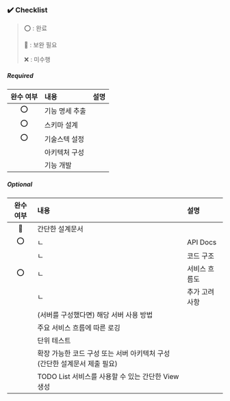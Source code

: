 
### ✔️ Checklist

> ⭕️ : 완료
> 
>🔺 : 보완 필요
> 
> ❌ : 미수행
##### **Required**

| 완수 여부 | 내용       | 설명 |
|:-----:|:---------|:---|
|  ⭕️   | 기능 명세 추출 |    |
|  ⭕️   | 스키마 설계   |    |3
|  ⭕️   | 기술스텍 설정  |    |
|       | 아키텍처 구성  |    |
|       | 기능 개발    |    |


##### **Optional**

| 완수 여부 | 내용                                          | 설명       |
|:-----:|:--------------------------------------------|:---------|
|  🔺   | 간단한 설계문서                                    |          |
|  ⭕️   | ㄴ                                           | API Docs |
|       | ㄴ                                           | 코드 구조    |
|  ⭕️   | ㄴ                                           | 서비스 흐름도  |
|       | ㄴ                                           | 추가 고려 사항 |
|       | (서버를 구성했다면) 해당 서버 사용 방법                     |          |
|       | 주요 서비스 흐름에 따른 로깅                            |          |
|       | 단위 테스트                                      |          |
|       | 확장 가능한 코드 구성 또는 서버 아키텍처 구성 (간단한 설계문서 제출 필요) |          |
|       | TODO List 서비스를 사용할 수 있는 간단한 View 생성         |          |